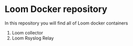 # Loom Docker repository
In this repository you will find all of Loom docker containers

1. Loom collector
2. Loom Rsyslog Relay

